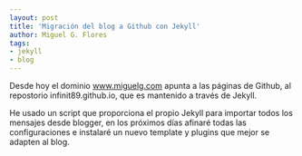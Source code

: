 ```yaml
---
layout: post
title: 'Migración del blog a Github con Jekyll'
author: Miguel G. Flores
tags:
- jekyll
- blog
---
```


Desde hoy el dominio www.miguelg.com apunta a las páginas de Github, al repostorio infinit89.github.io, que es mantenido a través 
de Jekyll.

He usado un script que proporciona el propio Jekyll para importar todos los mensajes desde blogger, en los próximos días afinaré todas
las configuraciones e instalaré un nuevo template y plugins que mejor se adapten al blog.
